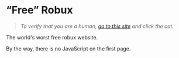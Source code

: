 # “Free” Robux

> *To verify that you are a human, [go to this site](https://theannoyingsite.com) and click the cat.*

The world's worst free robux website.

By the way, there is no JavaScript on the first page.
